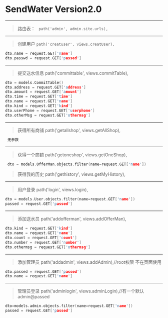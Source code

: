 # SendWater Version2.0
--------

> 路由表：		` path('admin', admin.site.urls),`

-------

> 创建用户   	 `path('creatuser', views.creatUser),`

```c
dto.name = request.GET['name']
dto.passwd = request.GET['passed']
```
------

 > 提交送水信息	 path('committable', views.commitTable),

```c
dto = models.CommitTable()
dto.address = request.GET['address']
dto.amount = request.GET['amount']
dto.time = request.GET['time']
dto.name = request.GET['name']
dto.kind = request.GET['kind']
dto.userPhone = request.GET['userphone']
dto.otherMsg = request.GET['othermsg']
```

---------

> 获得所有商铺 	 path('getallshop', views.getAllShop),

```c
 无参数
```
-----

 > 获得一个商铺  	 path('getoneshop', views.getOneShop),

```c
 dto = models.OfferMan.objects.filter(name=request.GET['name'])
```

 >  获得我的历史 	 path('gethistory', views.getMyHistory),

---------

 > 用户登录 	 	 path('login', views.login),


```c
dto = models.User.objects.filter(name=request.GET['name'])
passed = request.GET['passed']
```
------

 > 添加送水员 	 path('addofferman', views.addOfferMan),

```c
dto.kind = request.GET['kind']
dto.name = request.GET['name']
dto.count = request.GET['count']
dto.number = request.GET['number']
dto.othermsg = request.GET['othermsg']
```
-------

> 添加管理员      path('addadmin', views.addAdmin),//root权限 不在页面使用

```c
dto.passed = request.GET['passed']
dto.name = request.GET['name']
```
---------

> 管理员登录 	 path('adminlogin', views.adminLogin),//有一个默认 admin@passed

``` c
dto=models.admin.objects.filter(name=request.GET['name'])
passed = request.GET['passed']
```
